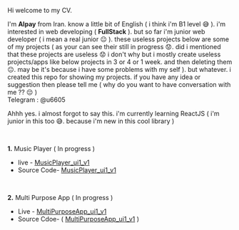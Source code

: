 Hi welcome to my CV.

I'm **Alpay**  from Iran. know a little bit of English ( i think i'm B1 level  😅 ). i'm interested in web developing  ( **FullStack** ). 
but so far i'm junior web developer ( i mean a real junior 😐 ). these useless projects below are some of my projects ( as your  can see their still in progress 😟. did i mentioned that these projects are useless 😟 i don't why but i mostly create useless projects/apps like below projects in 3 or 4 or 1 week. and then deleting them  😐. may be it's because i have some problems with my self ).
but whatever.
i created this repo for showing my projects. if you have any idea or suggestion then please tell me ( why do you want to have conversation with me ?? 😔 )
<br>
Telegram : @u6605

Ahhh yes. i almost forgot to say this.  i'm currently learning ReactJS ( i'm junior in this too 😅. because i'm new in this cool library )

<br>

**1.** Music Player ( In progress )

 - live - [MusicPlayer_ui1_v1 ](https://gitfname.github.io/music-player-ui1-v1/) 
 - Source Code- [MusicPlayer_ui1_v1](https://github.com/gitfname/music-player-ui1-v1) 

<br>

**2.** Multi Purpose App ( In progress )

 - Live - [MultiPurposeApp_ui1_v1](https://majestic-malasada-8ab165.netlify.app/)
 - Source Cdoe- ( [MultiPurposeApp_ui1_v1](https://github.com/gitfname/app_ui_3) )